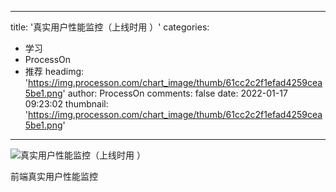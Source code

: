 
---
title: '真实用户性能监控（上线时用 ）'
categories: 
 - 学习
 - ProcessOn
 - 推荐
headimg: 'https://img.processon.com/chart_image/thumb/61cc2c2f1efad4259cea5be1.png'
author: ProcessOn
comments: false
date: 2022-01-17 09:23:02
thumbnail: 'https://img.processon.com/chart_image/thumb/61cc2c2f1efad4259cea5be1.png'
---

<div>   
<img class="thumb" alt="真实用户性能监控（上线时用 ）" src="https://img.processon.com/chart_image/thumb/61cc2c2f1efad4259cea5be1.png" referrerpolicy="no-referrer">
<p>前端真实用户性能监控</p>  
</div>
            
